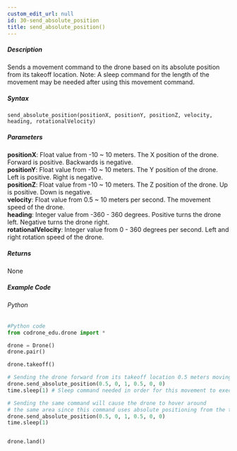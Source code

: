 ```yaml
---
custom_edit_url: null
id: 30-send_absolute_position
title: send_absolute_position()
---
```


##### Description

Sends a movement command to the drone based on its absolute position from its takeoff location. Note: A sleep command for the length of the movement may be needed after using this movement command.

##### Syntax
```send_absolute_position(positionX, positionY, positionZ, velocity, heading, rotationalVelocity)```

##### Parameters

**positionX**: Float value from -10 ~ 10 meters. The X position of the drone. Forward is positive. Backwards is negative.<br /> 
**positionY**: Float value from -10 ~ 10 meters. The Y position of the drone. Left is positive. Right is negative.<br /> 
**positionZ**: Float value from -10 ~ 10 meters. The Z position of the drone. Up is positive. Down is negative.<br /> 
**velocity**: Float value from 0.5 ~ 10 meters per second. The movement speed of the drone. <br /> 
**heading**:  Integer value from -360 - 360 degrees. Positive turns the drone left. Negative turns the drone right. <br /> 
**rotationalVelocity**: Integer value from 0 - 360 degrees per second. Left and right rotation speed of the drone.

##### Returns

None

##### Example Code
###### Python
```python
#Python code
from codrone_edu.drone import *

drone = Drone()
drone.pair()

drone.takeoff()

# Sending the drone forward from its takeoff location 0.5 meters moving at 0.5 m/s
drone.send_absolute_position(0.5, 0, 1, 0.5, 0, 0)
time.sleep(1) # Sleep command needed in order for this movement to execute.

# Sending the same command will cause the drone to hover around 
# the same area since this command uses absolute positioning from the takeoff location
drone.send_absolute_position(0.5, 0, 1, 0.5, 0, 0)
time.sleep(1)


drone.land()
```